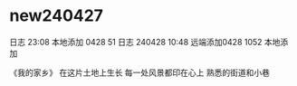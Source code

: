 # new240427
日志 23:08
本地添加 0428 51
日志 240428 10:48
远端添加0428 1052
本地添加

《我的家乡》
在这片土地上生长
每一处风景都印在心上
熟悉的街道和小巷
